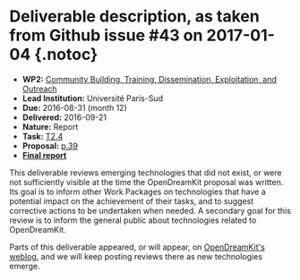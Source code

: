 # Deliverable description, as taken from Github issue #43 on 2017-01-04 {.notoc}

- **WP2:** [Community Building, Training, Dissemination, Exploitation, and Outreach](https://github.com/OpenDreamKit/OpenDreamKit/tree/master/WP2)
- **Lead Institution:** Université Paris-Sud
- **Due:** 2016-08-31 (month 12)
- **Delivered:** 2016-09-21
- **Nature:** Report
- **Task:** [T2.4](https://github.com/OpenDreamKit/OpenDreamKit/issues/27)
- **Proposal:** [p.39](https://github.com/OpenDreamKit/OpenDreamKit/raw/master/Proposal/proposal-www.pdf)
- **[Final report](https://github.com/OpenDreamKit/OpenDreamKit/raw/master/WP2/D2.3/report-final.pdf)**

This deliverable reviews emerging technologies that did not exist, or were not sufficiently visible at the time the OpenDreamKit proposal was written. Its goal is to inform other Work Packages on technologies that have a potential impact on the achievement of their tasks, and to suggest corrective actions to be undertaken when needed. A secondary goal for this review is to inform the general public about technologies related to OpenDreamKit.

Parts of this deliverable appeared, or will appear, on [OpenDreamKit's weblog](http://opendreamkit.org), and we will keep posting reviews there as new technologies emerge.


